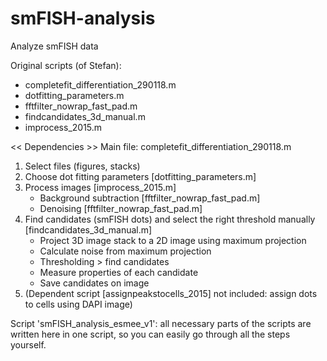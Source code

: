 # smFISH-analysis
Analyze smFISH data

Original scripts (of Stefan):
* completefit_differentiation_290118.m
* dotfitting_parameters.m
* fftfilter_nowrap_fast_pad.m
* findcandidates_3d_manual.m
* improcess_2015.m

<< Dependencies >>
Main file: completefit_differentiation_290118.m
1. Select files (figures, stacks)
2. Choose dot fitting parameters [dotfitting_parameters.m]
3. Process images [improcess_2015.m]
    * Background subtraction [fftfilter_nowrap_fast_pad.m]
    * Denoising [fftfilter_nowrap_fast_pad.m]
4. Find candidates (smFISH dots) and select the right threshold manually [findcandidates_3d_manual.m] 
    * Project 3D image stack to a 2D image using maximum projection
    * Calculate noise from maximum projection
    * Thresholding > find candidates
    * Measure properties of each candidate
    * Save candidates on image
5. (Dependent script [assignpeakstocells_2015] not included: assign dots to cells using DAPI image)

Script 'smFISH_analysis_esmee_v1': all necessary parts of the scripts are written here in one script,
so you can easily go through all the steps yourself.

